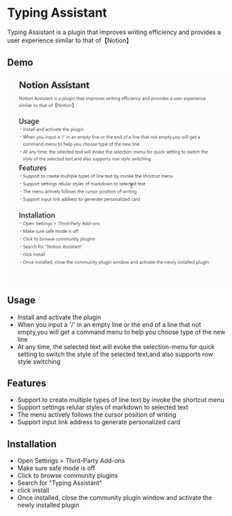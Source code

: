 # Typing Assistant
Typing Assistant is a plugin that improves writing efficiency and provides a user experience similar to that of【Notion】

## Demo
![Typing Assistant Demo](/src/assets/demo.gif)
## Usage
- Install and activate the plugin
- When you input a '/' in an empty line or the end of a line that not empty,you will get a command menu to help you choose type of the new line
- At any time, the selected text will evoke the selection-menu for quick setting to switch the style of the selected text,and also supports row style switching
 
## Features
- Support to create multiple types of line text by invoke the shortcut menu
- Support settings relular styles of markdown to selected text
- The menu actively follows the cursor position of writing
- Support input link address to generate personalized card
## Installation
- Open Settings > Third-Party Add-ons
- Make sure safe mode is off
- Click to browse community plugins
- Search for "Typing Assistant"
- click install
- Once installed, close the community plugin window and activate the newly installed plugin